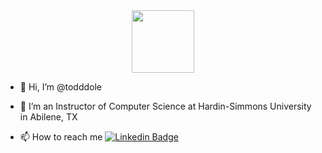 <div id="header" align="center">
  <img src="https://media.giphy.com/media/coxQHKASG60HrHtvkt/giphy.gif" width="100"/>
</div>


- 👋 Hi, I’m @todddole
- 👀 I’m an Instructor of Computer Science at Hardin-Simmons University in Abilene, TX

- 📫 How to reach me [![Linkedin Badge](https://img.shields.io/badge/LinkedIn-0077B5?style=for-the-badge&logo=linkedin&logoColor=white)](http://www.linkedin.com/in/todd-dole-57a5106)

<!--START_SECTION:badges-->
<!--END_SECTION:badges-->

<!---
todddole/todddole is a ✨ special ✨ repository because its `README.md` (this file) appears on your GitHub profile.
You can click the Preview link to take a look at your changes.
--->

